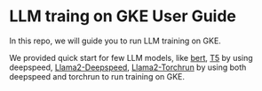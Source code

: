 # LLM traing on GKE User Guide
In this repo, we will guide you to run LLM training on GKE.

We provided quick start for few LLM models, like [bert](./Bert-Deepspeed), [T5](./T5-DeepSpeed) by using deepspeed, [Llama2-Deepspeed](./Llama2-Deepspeed), [Llama2-Torchrun](./Llama2-Torchrun) by using both deepspeed and torchrun to run training on GKE.
